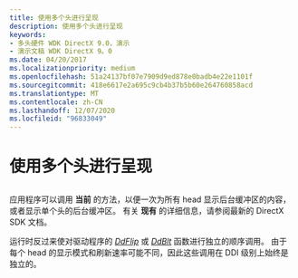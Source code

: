 ```yaml
---
title: 使用多个头进行呈现
description: 使用多个头进行呈现
keywords:
- 多头硬件 WDK DirectX 9.0，演示
- 演示文稿 WDK DirectX 9。0
ms.date: 04/20/2017
ms.localizationpriority: medium
ms.openlocfilehash: 51a24137bf07e7909d9ed878e0badb4e22e1101f
ms.sourcegitcommit: 418e6617e2a695c9cb4b37b5b60e264760858acd
ms.translationtype: MT
ms.contentlocale: zh-CN
ms.lasthandoff: 12/07/2020
ms.locfileid: "96833049"
---
```

# <a name="presentation-with-multiple-heads"></a>使用多个头进行呈现


## <span id="ddk_presentation_with_multiple_heads_gg"></span><span id="DDK_PRESENTATION_WITH_MULTIPLE_HEADS_GG"></span>


应用程序可以调用 **当前** 的方法，以便一次为所有 head 显示后台缓冲区的内容，或者显示单个头的后台缓冲区。 有关 **现有** 的详细信息，请参阅最新的 DirectX SDK 文档。

运行时反过来使对驱动程序的 [*DdFlip*](/windows/win32/api/ddrawint/nc-ddrawint-pdd_surfcb_flip) 或 [*DdBlt*](/windows/win32/api/ddrawint/nc-ddrawint-pdd_surfcb_blt) 函数进行独立的顺序调用。 由于每个 head 的显示模式和刷新速率可能不同，因此这些调用在 DDI 级别上始终是独立的。

 

